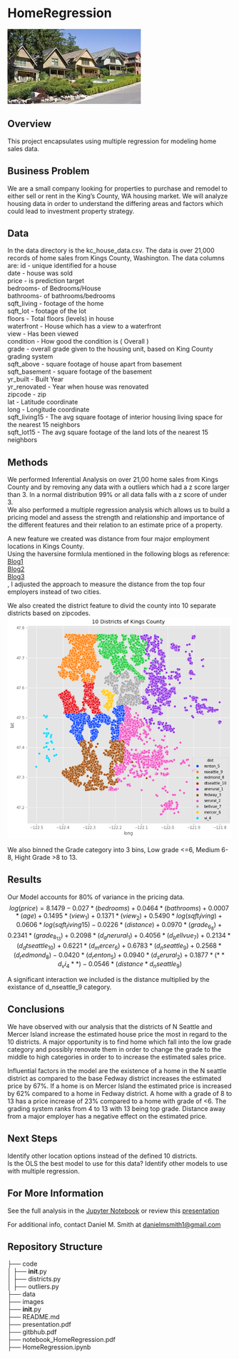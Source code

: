 # HomeRegression


![neighborhood.jfif](./images/neighborhood.jfif?raw=true)

## Overview

This project encapsulates using multiple regression for modeling home sales data.

## Business Problem

We are a small company looking for properties to purchase and remodel to either sell or rent in the King’s County, WA housing market.  We will analyze housing data in order to understand the differing areas and factors which could lead to investment property strategy.

## Data

In the data directory is the kc_house_data.csv.  The data is over 21,000 records of home sales from Kings County, Washington.  The data columns are:
id - unique identified for a house <br>
date - house was sold <br>
price - is prediction target <br>
bedrooms- of Bedrooms/House<br>
bathrooms- of bathrooms/bedrooms<br>
sqft_living - footage of the home<br>
sqft_lot - footage of the lot<br>
floors - Total floors (levels) in house<br>
waterfront - House which has a view to a waterfront<br>
view - Has been viewed<br>
condition - How good the condition is ( Overall )<br>
grade - overall grade given to the housing unit, based on King County grading system<br>
sqft_above - square footage of house apart from basement<br>
sqft_basement - square footage of the basement<br>
yr_built - Built Year<br>
yr_renovated - Year when house was renovated<br>
zipcode - zip<br>
lat - Latitude coordinate<br>
long - Longitude coordinate<br>
sqft_living15 - The avg square footage of interior housing living space for the nearest 15 neighbors<br>
sqft_lot15 - The avg square footage of the land lots of the nearest 15 neighbors<br>

## Methods

We performed Inferential Analysis on over 21,00 home sales from Kings County and by removing any data with a outliers which had a z score larger than 3.  In a normal distribution 99% or all data falls with a z score of under 3.  
We also performed a multiple regression analysis which allows us to build a pricing model and assess the strength and relationship and importance of the different features and their relation to an estimate price of a property.

A new feature we created was distance from four major employment locations in Kings County.  
Using the haversine formlula mentioned in the following blogs as reference:<br>
[Blog1](https://abeflansburg.medium.com/distance-between-two-sets-of-geographic-coordinates-latitude-longitude-in-ruby-js-sql-and-37c3584cb9ad)<br>
[Blog2](https://dev.to/upwardtrajectory/engineering-location-features-with-haversine-s-formula-for-prediction-modeling-23n2)<br>
[Blog3](https://towardsdatascience.com/heres-how-to-calculate-distance-between-2-geolocations-in-python-93ecab5bbba4)<br>
, I adjusted the approach to measure the distance from the top four employers instead of two cities.

We also created the district feature to divid the county into 10 separate districts based on zipcodes.
![districts.png](./images/districts.png?raw=true)

We also binned the Grade category into 3 bins, Low grade <=6, Medium 6-8, Hight Grade >8 to 13.

## Results

Our Model accounts for 80% of variance in the pricing data.  
$$ log(price) = 8.1479 - 0.027 * (bedrooms) + 0.0464 * (bathrooms)
             + 0.0007 * (age)              + 0.1495 * (view_1)
             + 0.1371 * (view_2)           + 0.5490 * log(sqft_living)
             + 0.0606 * log(sqft_living15)
             - 0.0226 * (distance)         + 0.0970 * (grade_6_8) 
             + 0.2341 * (grade_8_13) 
             + 0.2098 * (d_anerural_1)     + 0.4056 * (d_bellvue_7)
             + 0.2134 * (d_dtseattle_10)   + 0.6221 * (d_mercer_6)
             + 0.6783 * (d_nseattle_9)     + 0.2568 * (d_redmond_8)
             - 0.0420 * (d_renton_5) 
             + 0.0940 * (d_serural_2)      +  0.1877 * (**d_vi_4**)
             - 0.0546 * (distance * d_nseattle_9) $$

A significant interaction we included is the distance multiplied by the existance of d_nseattle_9 category.

## Conclusions

We have observed with our analysis that the districts of N Seattle and Mercer Island increase the estimated house price the most in regard to the 10 districts.
A major opportunity is to find home which fall into the low grade category and possibly renovate them in order to change the grade to the middle to high categories in order to to increase the estimated sales price.

Influential factors in the model are the existence of a home in the N seattle district as compared to the base Fedway district increases the estimated price by 67%.  If a home is on Mercer Island the estimated price is increased by 62% compared to a home in Fedway district.
A home with a grade of 8 to 13 has a price increase of 23% compared  to a home with grade of <6.  The grading system ranks from 4 to 13 with 13 being top grade.
Distance away from a major employer has a negative effect on the estimated price.


## Next Steps

Identify other location options instead of the defined 10 districts.<br>
Is the OLS the best model to use for this data?  Identify other models to use with multiple regression.<br>

## For More Information

See the full analysis in the [Jupyter Notebook](https://github.com/SunTzuLombardi/HomeRegression/blob/main/code/HomeRegression.ipynb) or review this [presentation](https://github.com/SunTzuLombardi/HomeRegression/blob/main/presentation.pdf)

For additional info, contact Daniel M. Smith at danielmsmith1@gmail.com

## Repository Structure

├── code<br>
│   ├── __init__.py<br>
│   ├── districts.py<br>
│   ├── outliers.py<br>
├── data<br>
├── images<br>
├── __init__.py<br>
├── README.md<br>
├── presentation.pdf<br>
├── gitbhub.pdf<br>
├── notebook_HomeRegression.pdf<br>
├── HomeRegression.ipynb<br>



